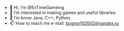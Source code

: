 - 👋 Hi, I’m @ExTimeGameing
- 👀 I’m interested in making games and useful libraries.
- 🌱 I’m know Java, C++, Python.
- 📫 How to reach me e-mail: bugrov102002@yandex.ru
